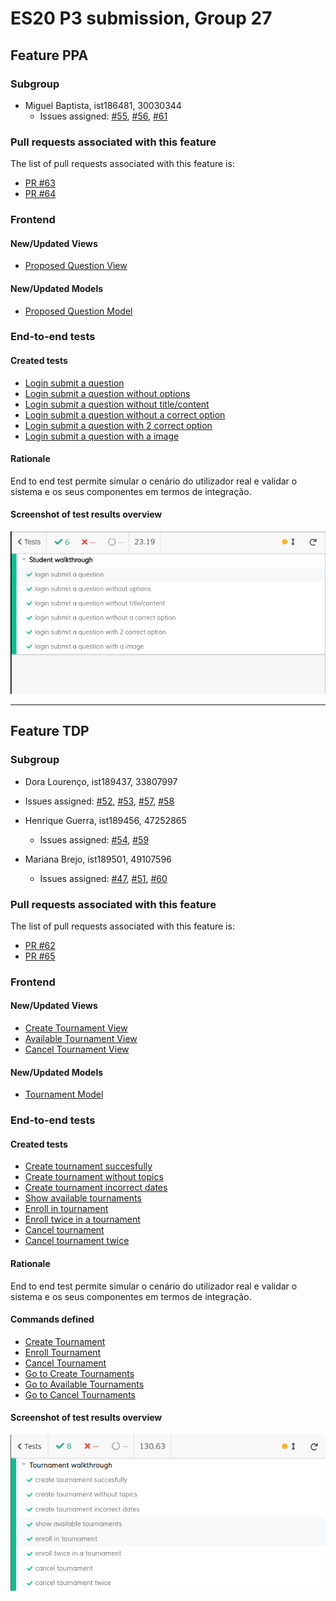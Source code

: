 # ES20 P3 submission, Group 27

## Feature PPA

### Subgroup

 - Miguel Baptista, ist186481, 30030344
   + Issues assigned: [#55](https://github.com/tecnico-softeng/es20al_27-project/issues/55), 
                      [#56](https://github.com/tecnico-softeng/es20al_27-project/issues/56),
                      [#61](https://github.com/tecnico-softeng/es20al_27-project/issues/56)
 
### Pull requests associated with this feature

The list of pull requests associated with this feature is:

- [PR #63](https://github.com/tecnico-softeng/es20al_27-project/pull/63)
- [PR #64](https://github.com/tecnico-softeng/es20al_27-project/pull/64)

### Frontend

#### New/Updated Views

 - [Proposed Question View](https://github.com/tecnico-softeng/es20al_27-project/blob/ppa/frontend/src/views/student/ProposedQuestionView.vue)


#### New/Updated Models

 - [Proposed Question Model](https://github.com/tecnico-softeng/es20al_27-project/blob/ppa/frontend/src/models/management/ProposedQuestion.ts)

### End-to-end tests

#### Created tests

 - [Login submit a question](https://github.com/tecnico-softeng/es20al_27-project/blob/develop/frontend/tests/e2e/specs/student/submitQuestion.js#L12)
 - [Login submit a question without options](https://github.com/tecnico-softeng/es20al_27-project/blob/develop/frontend/tests/e2e/specs/student/submitQuestion.js#L23)
 - [Login submit a question without title/content](https://github.com/tecnico-softeng/es20al_27-project/blob/develop/frontend/tests/e2e/specs/student/submitQuestion.js#L30)
 - [Login submit a question without a correct option](https://github.com/tecnico-softeng/es20al_27-project/blob/develop/frontend/tests/e2e/specs/student/submitQuestion.js#L40)
 - [Login submit a question with 2 correct option](https://github.com/tecnico-softeng/es20al_27-project/blob/develop/frontend/tests/e2e/specs/student/submitQuestion.js#L51)
 - [Login submit a question with a image](https://github.com/tecnico-softeng/es20al_27-project/blob/develop/frontend/tests/e2e/specs/student/submitQuestion.js#L64)

#### Rationale
End to end test permite simular o cenário do utilizador real e validar o sistema e os seus componentes em termos de integração.

#### Screenshot of test results overview

![Test results](p3-images/cypress_results_ppa.png)

---

## Feature TDP

### Subgroup

  - Dora Lourenço, ist189437, 33807997
   + Issues assigned: [#52](https://github.com/tecnico-softeng/es20al_27-project/issues/52),
                      [#53](https://github.com/tecnico-softeng/es20al_27-project/issues/53),
                      [#57](https://github.com/tecnico-softeng/es20al_27-project/issues/57),
                      [#58](https://github.com/tecnico-softeng/es20al_27-project/issues/58)

 - Henrique Guerra, ist189456, 47252865
   + Issues assigned: [#54](https://github.com/tecnico-softeng/es20al_27-project/issues/54),
                      [#59](https://github.com/tecnico-softeng/es20al_27-project/issues/59)

 - Mariana Brejo, ist189501, 49107596
   + Issues assigned: [#47](https://github.com/tecnico-softeng/es20al_27-project/issues/47),
                      [#51](https://github.com/tecnico-softeng/es20al_27-project/issues/51),
                      [#60](https://github.com/tecnico-softeng/es20al_27-project/issues/60)
 
### Pull requests associated with this feature

The list of pull requests associated with this feature is:

 - [PR #62](https://github.com/tecnico-softeng/es20al_27-project/pull/62)
 - [PR #65](https://github.com/tecnico-softeng/es20al_27-project/pull/65)

### Frontend

#### New/Updated Views

 - [Create Tournament View](https://github.com/tecnico-softeng/es20al_27-project/blob/tdp/frontend/src/views/student/CreateTournamentsView.vue)
 - [Available Tournament View](https://github.com/tecnico-softeng/es20al_27-project/blob/tdp/frontend/src/views/student/AvailableTournamentsView.vue)
 - [Cancel Tournament View](https://github.com/tecnico-softeng/es20al_27-project/blob/tdp/frontend/src/views/student/CancelTournamentsView.vue)


#### New/Updated Models

 - [Tournament Model](https://github.com/tecnico-softeng/es20al_27-project/blob/tdp/frontend/src/models/management/Tournament.ts)

### End-to-end tests

#### Created tests

 - [Create tournament succesfully](https://github.com/tecnico-softeng/es20al_27-project/blob/tdp/frontend/tests/e2e/specs/tournaments/manageTournaments.js#L11)
 - [Create tournament without topics](https://github.com/tecnico-softeng/es20al_27-project/blob/tdp/frontend/tests/e2e/specs/tournaments/manageTournaments.js#L16)
 - [Create tournament incorrect dates](https://github.com/tecnico-softeng/es20al_27-project/blob/tdp/frontend/tests/e2e/specs/tournaments/manageTournaments.js#L41)
 - [Show available tournaments](https://github.com/tecnico-softeng/es20al_27-project/blob/tdp/frontend/tests/e2e/specs/tournaments/manageTournaments.js#L63)
 - [Enroll in tournament](https://github.com/tecnico-softeng/es20al_27-project/blob/tdp/frontend/tests/e2e/specs/tournaments/manageTournaments.js#L67)
 - [Enroll twice in a tournament](https://github.com/tecnico-softeng/es20al_27-project/blob/tdp/frontend/tests/e2e/specs/tournaments/manageTournaments.js#L74)
 - [Cancel tournament](https://github.com/tecnico-softeng/es20al_27-project/blob/tdp/frontend/tests/e2e/specs/tournaments/manageTournaments.js#L83)
 - [Cancel tournament twice](https://github.com/tecnico-softeng/es20al_27-project/blob/tdp/frontend/tests/e2e/specs/tournaments/manageTournaments.js#L90)

#### Rationale
End to end test permite simular o cenário do utilizador real e validar o sistema e os seus componentes em termos de integração.

#### Commands defined

 - [Create Tournament](https://github.com/tecnico-softeng/es20al_27-project/blob/tdp/frontend/tests/e2e/support/commands.js#L97)
 - [Enroll Tournament](https://github.com/tecnico-softeng/es20al_27-project/blob/tdp/frontend/tests/e2e/support/commands.js#L62)
 - [Cancel Tournament](https://github.com/tecnico-softeng/es20al_27-project/blob/tdp/frontend/tests/e2e/support/commands.js#L120)
 - [Go to Create Tournaments](https://github.com/tecnico-softeng/es20al_27-project/blob/tdp/frontend/tests/e2e/support/commands.js#L44)
 - [Go to Available Tournaments](https://github.com/tecnico-softeng/es20al_27-project/blob/tdp/frontend/tests/e2e/support/commands.js#L39)
 - [Go to Cancel Tournaments](https://github.com/tecnico-softeng/es20al_27-project/blob/tdp/frontend/tests/e2e/support/commands.js#L49)

#### Screenshot of test results overview

![Test results](p3-images/cypress_results_tdp.png)